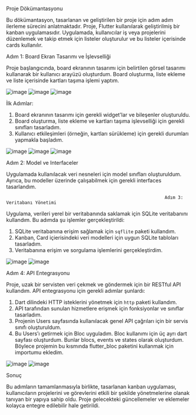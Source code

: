 


Proje Dökümantasyonu
	
Bu dökümantasyon, tasarlanan ve geliştirilen bir proje için adım adım ilerleme sürecini anlatmaktadır. Proje, Flutter kullanılarak geliştirilmiş bir kanban uygulamasıdır. Uygulamada, kullanıcılar iş veya projelerini düzenlemek ve takip etmek için listeler oluşturulur ve bu listeler içerisinde cards kullanılır. 

   
Adım 1: Board Ekran Tasarımı ve İşlevselliği

Proje başlangıcında, board ekranının tasarımı için belirtilen görsel tasarımı kullanarak bir kullanıcı arayüzü oluşturdum. Board oluşturma, liste ekleme ve liste içerisinde kartları taşıma işlemi yaptım.

![image](https://github.com/turkan-risvan/KanbanBoardApp/assets/78659151/527ea7a9-72dd-4369-a940-3965ed5dc7fe)
![image](https://github.com/turkan-risvan/KanbanBoardApp/assets/78659151/40a5e94e-7fba-449f-b44a-a8eade2ef630)
![image](https://github.com/turkan-risvan/KanbanBoardApp/assets/78659151/5c6c44c1-2485-4354-8605-58a3df015ed9)



İlk Adımlar:
 1. Board ekranının tasarımı için gerekli widget'lar ve bileşenler oluşturuldu.
2. Board oluşturma, liste ekleme ve kartları taşıma işlevselliği için gerekli sınıfları tasarladım.
3. Kullanıcı etkileşimleri (örneğin, kartları sürükleme) için gerekli durumları yapmakla başladım.
     
![image](https://github.com/turkan-risvan/KanbanBoardApp/assets/78659151/a47f49f8-6706-485a-b261-f45b5df066b0)
![image](https://github.com/turkan-risvan/KanbanBoardApp/assets/78659151/4d784818-89b3-4c27-9a39-296594e0d91b)
![image](https://github.com/turkan-risvan/KanbanBoardApp/assets/78659151/df0b5862-c203-4e7c-9875-85de6396e69c)


 Adım 2: Model ve Interfaceler

Uygulamada kullanılacak veri nesneleri için model sınıfları oluşturuldum. Ayrıca, bu modeller üzerinde çalışabilmek için gerekli interfaces tasarlandım. 


                                                                Adım 3: Veritabanı Yönetimi

Uygulama, verileri yerel bir veritabanında saklamak için SQLite veritabanını kullandım. Bu adımda şu işlemler gerçekleştirildi:
1. SQLite veritabanına erişim sağlamak için `sqflite` paketi kullandım.
2. Kanban, Card içierisindeki  veri modelleri için uygun SQLite tabloları tasarladım.
3. Veritabanına erişim ve sorgulama işlemlerini gerçekleştirdim.

![image](https://github.com/turkan-risvan/KanbanBoardApp/assets/78659151/ff573f90-8eac-41eb-953d-f98f672e8846)
![image](https://github.com/turkan-risvan/KanbanBoardApp/assets/78659151/97e8ae88-9f17-4415-9b55-4bb1786f848a)


   





Adım 4: API Entegrasyonu

Proje, uzak bir servisten veri çekmek ve göndermek için bir RESTful API kullandım. API entegrasyonu için gerekli adımlar şunlardı:
1. Dart dilindeki HTTP isteklerini yönetmek için `http` paketi kullandım.
2. API tarafından sunulan hizmetlere erişmek için fonksiyonlar ve sınıflar tasarladım.
3. Projenin Users sayfasında kullanılacak genel API çağrıları için bir servis sınıfı oluşturuldum.
4. Bu Users’ı getirmek için Bloc uyguladım. Bloc kullanımı için üç ayrı dart sayfası oluşturdum. Bunlar blocs, events ve states olarak oluşturdum. Böylece projemin bu kısmında flutter_bloc paketini kullanmak için importumu ekledim.
  
![image](https://github.com/turkan-risvan/KanbanBoardApp/assets/78659151/90cb21da-c1e3-40ce-ba87-9a69c7e1dfa7)
![image](https://github.com/turkan-risvan/KanbanBoardApp/assets/78659151/2eee5254-4a4e-4c57-b5d0-6fa56198c237)



Sonuç

Bu adımların tamamlanmasıyla birlikte, tasarlanan kanban uygulaması, kullanıcıların projelerini ve görevlerini etkili bir şekilde yönetmelerine olanak tanıyan bir yapıya sahip oldu. Proje gelecekteki güncellemeler ve eklemeler kolayca entegre edilebilir hale getirildi.

